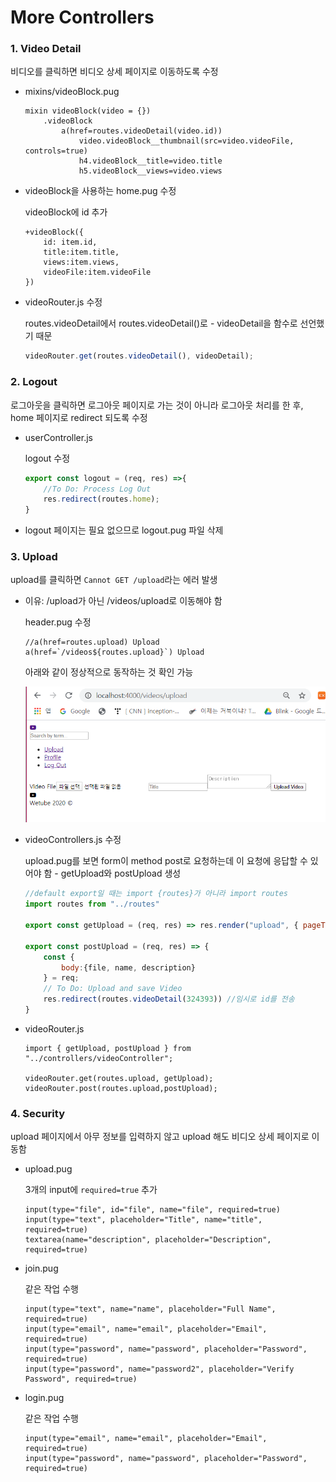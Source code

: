 # More Controllers

### 1. Video Detail

비디오를 클릭하면 비디오 상세 페이지로 이동하도록 수정

- mixins/videoBlock.pug

  ```
  mixin videoBlock(video = {})
      .videoBlock
          a(href=routes.videoDetail(video.id))
              video.videoBlock__thumbnail(src=video.videoFile, controls=true)
              h4.videoBlock__title=video.title
              h5.videoBlock__views=video.views
  ```

- videoBlock을 사용하는 home.pug 수정

  videoBlock에 id 추가

  ```
  +videoBlock({
      id: item.id,
      title:item.title,
      views:item.views,
      videoFile:item.videoFile
  })
  ```

- videoRouter.js 수정

  routes.videoDetail에서 routes.videoDetail()로 - videoDetail을 함수로 선언했기 때문

  ```js
  videoRouter.get(routes.videoDetail(), videoDetail);
  ```

  

### 2. Logout

로그아웃을 클릭하면 로그아웃 페이지로 가는 것이 아니라 로그아웃 처리를 한 후, home 페이지로 redirect 되도록 수정

- userController.js

  logout 수정

  ```js
  export const logout = (req, res) =>{
      //To Do: Process Log Out
      res.redirect(routes.home);
  }
  ```

- logout 페이지는 필요 없으므로 logout.pug 파일 삭제



### 3. Upload

upload를 클릭하면 `Cannot GET /upload`라는 에러 발생

- 이유: /upload가 아닌 /videos/upload로 이동해야 함

  header.pug 수정

  ```
  //a(href=routes.upload) Upload
  a(href=`/videos${routes.upload}`) Upload
  ```

  아래와 같이 정상적으로 동작하는 것 확인 가능

  ![image-20200321000346557](images/image-20200321000346557.png)

- videoControllers.js 수정 

  upload.pug를 보면 form이 method post로 요청하는데 이 요청에 응답할 수 있어야 함 - getUpload와 postUpload 생성

  ```js
  //default export일 때는 import {routes}가 아니라 import routes
  import routes from "../routes"
  
  export const getUpload = (req, res) => res.render("upload", { pageTitle : "Upload" });
  
  export const postUpload = (req, res) => {
      const {
          body:{file, name, description}
      } = req;
      // To Do: Upload and save Video
      res.redirect(routes.videoDetail(324393)) //임시로 id를 전송
  }
  ```

- videoRouter.js

  ```
  import { getUpload, postUpload } from "../controllers/videoController";
  
  videoRouter.get(routes.upload, getUpload);
  videoRouter.post(routes.upload,postUpload);
  ```

  

### 4. Security

upload 페이지에서 아무 정보를 입력하지 않고 upload 해도 비디오 상세 페이지로 이동함 

- upload.pug

  3개의 input에 `required=true` 추가

  ```
  input(type="file", id="file", name="file", required=true)
  input(type="text", placeholder="Title", name="title", required=true)
  textarea(name="description", placeholder="Description", required=true)
  ```

- join.pug

  같은 작업 수행

  ```
  input(type="text", name="name", placeholder="Full Name", required=true)
  input(type="email", name="email", placeholder="Email", required=true)
  input(type="password", name="password", placeholder="Password", required=true)
  input(type="password", name="password2", placeholder="Verify Password", required=true)
  ```

- login.pug

  같은 작업 수행

  ```
  input(type="email", name="email", placeholder="Email", required=true)
  input(type="password", name="password", placeholder="Password", required=true)
  ```
